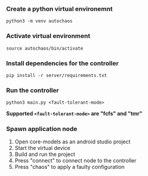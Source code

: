 ### Create a python virtual environemnt
`python3 -m venv autochaos`

### Activate virtual environment
`source autochaos/bin/activate`

### Install dependencies for the controller
`pip install -r server/requirements.txt`

### Run the controller
`python3 main.py <fault-tolerant-mode>` 

**Supported `<fault-tolerant-mode>` are "fcfs" and "tmr"**

### Spawn application node
1. Open core-models as an android studio project
2. Start the virtual device
3. Build and run the project
4. Press "connect" to connect node to the controller
5. Press "chaos" to apply a faulty configuration

